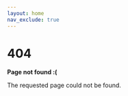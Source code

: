 ```yaml
---
layout: home
nav_exclude: true
---
```


# 404

**Page not found :(**

The requested page could not be found.
